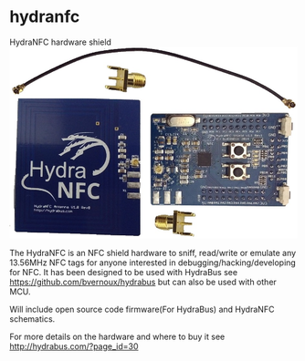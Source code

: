 hydranfc
========

HydraNFC hardware shield
![HydraNFC shield](HydraNFC_board.jpg)

The HydraNFC is an NFC shield hardware to sniff, read/write or emulate any 13.56MHz NFC tags for anyone interested in debugging/hacking/developing for NFC.
It has been designed to be used with HydraBus see https://github.com/bvernoux/hydrabus but can also be used with other MCU.

Will include open source code firmware(For HydraBus) and HydraNFC schematics.

For more details on the hardware and where to buy it see http://hydrabus.com/?page_id=30
